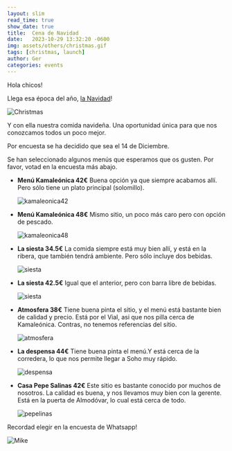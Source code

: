 ```yaml
---
layout: slim
read_time: true
show_date: true
title:  Cena de Navidad
date:   2023-10-29 13:32:20 -0600
img: assets/others/christmas.gif
tags: [christmas, launch]
author: Ger
categories: events
---
```


Hola chicos! 

Llega esa época del año, [la Navidad](https://media1.tenor.com/m/RevftYsv5VUAAAAC/merry-christmas-xmas.gif)!

![Christmas](assets/others/christmas.gif)


Y con ella nuestra comida navideña.
Una oportunidad única para que nos conozcamos todos un poco mejor. 

Por encuesta se ha decidido que sea el 14 de Diciembre.

Se han seleccionado algunos menús que esperamos que os gusten.
Por favor, votad en la encuesta más abajo.

- **Menú Kamaleónica 42€**
  Buena opción ya que siempre acabamos allí. Pero sólo tiene un plato principal (solomillo).

  ![kamaleonica42](assets/others/kamaleonica42.jpg)

- **Menú Kamaleónica 48€**
  Mismo sitio, un poco más caro pero con opción de pescado.

  ![kamaleonica48](assets/others/kamaleonica48.jpg)

- **La siesta 34.5€**
  La comida siempre está muy bien allí, y está en la ribera, que también tendrá ambiente.
  Pero sólo incluye dos bebidas.

  ![siesta](assets/others/siesta.jpeg)

- **La siesta 42.5€**
  Igual que el anterior, pero con barra libre de bebidas.

  ![siesta](assets/others/siesta.jpeg)

- **Atmosfera 38€**
  Tiene buena pinta el sitio, y el menú está bastante bien de calidad y precio.
  Está por el Vial, asi que nos pilla cerca de Kamaleónica.
  Contras, no tenemos referencias del sitio.

  ![atmosfera](assets/others/atmosfera.jpeg)

- **La despensa 44€**
  Tiene buena pinta el menú.Y está cerca de la corredera,
  lo que nos permite llegar a Soho muy rápido.

  ![despensa](assets/others/despensa.jpeg)

- **Casa Pepe Salinas 42€**
  Este sitio es bastante conocido por muchos de nosotros. La calidad es buena, y
  nos llevamos muy bien con la gerente. Está en la puerta de Almodóvar, lo cual
  está cerca de todo.

  ![pepelinas](assets/others/pepesalinas.jpeg)


Recordad elegir en la encuesta de Whatsapp!

![Mike](https://media1.tenor.com/m/4DRx8cJGVasAAAAd/christmas-is-awesome-christmas.gif)